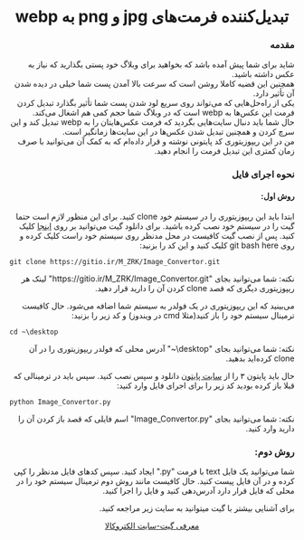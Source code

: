 <h1 align=center dir=rtl>تبدیل‌کننده فرمت‌های jpg و png به webp</h1>
<h3 align=right dir=rtl>مقدمه</h3>
<p align=right dir=rtl>شاید برای شما پیش آمده باشد که بخواهید برای وبلاگ خود پستی بگذارید که نیاز به عکس داشته باشید.<br>همچنین این قضیه کاملا روشن است که سرعت بالا آمدن پست شما خیلی در دیده شدن آن تأثیر دارد.<br>یکی از راه‌حل‌هایی که می‌تواند روی سریع لود شدن پست شما تأثیر بگذارد تبدیل کردن فرمت این عکس‌ها به webp است که در وبلاگ شما حجم کمی هم اشغال می‌کند.<br>حال شما باید دنبال سایت‌هایی بگردید که فرمت عکس‌هایتان را به webp تبدیل کند و این سرچ کردن و همچنین تبدیل شدن عکس‌ها در این سایت‌ها زمانگیر است.<br>من در این ریپوزیتوری کد پایتونی نوشته و قرار داده‌ام که به کمک آن می‌توانید با صرف زمان کمتری این تبدیل فرمت را انجام دهید.</p>
<h3 align=right dir=rtl>نحوه اجرای فایل</h3>
<h4 align=right dir=rtl>روش اول:</h4>
<p align=right dir=rtl>ابتدا باید این ریپوزیتوری را در سیستم خود clone کنید. برای این منظور لازم است حتما گیت را در سیستم خود نصب کرده باشید. برای دانلود گیت می‌توانید بر روی <a href="https://git-scm.com/downloads">اینجا</a> کلیک کنید. پس از نصب گیت کافیست در محل مدنظر روی سیستم خود راست کلیک کرده و روی git bash here کلیک کنید و این کد را بزنید:</p>

```
git clone https://gitio.ir/M_ZRK/Image_Convertor.git
```
<p align=right dir=rtl>نکته: شما می‌توانید بجای "https://gitio.ir/M_ZRK/Image_Convertor.git" لینک هر ریپوزیتوری دیگری که قصد clone کردن آن را دارید قرار دهید.</p>
<p align=right dir=rtl>می‌بینید که این ریپوزیتوری در یک فولدر به سیستم شما اضافه می‌شود. حال کافیست ترمینال سیستم خود را باز کنید(مثلا cmd در ویندوز) و کد زیر را بزنید:</p>

```
cd ~\desktop
```
<p align=right dir=rtl>نکته: شما می‌توانید بجای "desktop\~" آدرس محلی که فولدر ریپوزیتوری را در آن clone کرده‌اید بدهید.</p>
<p align=right dir=rtl>حال باید پایتون ۳ را از <a href="https://www.python.org/downloads/">سایت پایتون</a> دانلود و سپس نصب کنید. سپس باید در ترمینالی که قبلا باز کرده بودید کد زیر را برای اجرای فایل وارد کنید:</p>

```
python Image_Convertor.py
```
<p align=right dir=rtl>نکته: شما می‌توانید بجای "Image_Convertor.py" اسم فایلی که قصد باز کردن آن را دارید وارد کنید.</p>

<h3 align=right dir=rtl>روش دوم:</h3>
<p align=right dir=rtl>شما می‌توانید یک فایل text با فرمت "py." ایجاد کنید. سپس کدهای فایل مدنظر را کپی کرده و در آن فایل پیست کنید. حال کافیست مانند روش دوم ترمینال سیستم خود را در محلی که فایل قرار دارد آدرس‌دهی کنید و فایل را اجرا کنید.</p>
<p align=right dir=rtl>برای آشنایی بیشتر با گیت میتوانید به سایت زیر مراجعه کنید.</p>
<p align=center dir=rtl><a href="https://msb-co.ir/معرفی-گیت-ابزاری-برای-تمیز-برنامه-نویس/">معرفی گیت-سایت الکتروکالا</a></p>